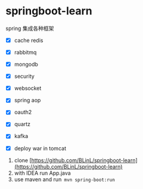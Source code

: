 # springboot-learn

spring 集成各种框架
- [X] cache redis 
- [X] rabbitmq
- [X] mongodb
- [X] security
- [X] websocket
- [X] spring aop
- [X] oauth2
- [X] quartz
- [X] kafka
- [X] deploy war in tomcat


1. clone [https://github.com/BLinL/springboot-learn](https://github.com/BLinL/springboot-learn)
2. with IDEA run App.java
3. use maven and run`` mvn spring-boot:run``
